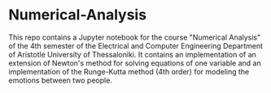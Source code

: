 # Numerical-Analysis
This repo contains a Jupyter notebook for the course "Numerical Analysis" of the 4th semester of the Electrical and Computer Engineering Department of Aristotle University of Thessaloniki. It contains an implementation of an extension of Newton's method for solving equations of one variable and an implementation of the Runge-Kutta method (4th order) for modeling the emotions between two people.
